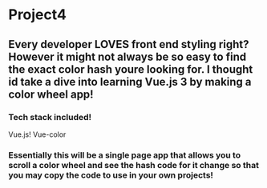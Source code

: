 # Project4

## Every developer LOVES front end styling right? However it might not always be so easy to find the exact color hash youre looking for. I thought id take a dive into learning Vue.js 3 by making a color wheel app!


### Tech stack included!
Vue.js!
Vue-color



### Essentially this will be a single page app that allows you to scroll a color wheel and see the hash code for it change so that you may copy the code to use in your own projects!
